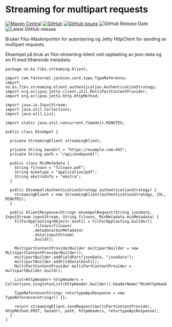 # Streaming for multipart requests
[![Maven Central](https://img.shields.io/maven-central/v/no.ks.fiks/streaming-klient)](https://search.maven.org/search?q=g:no.ks.fiks%20a:streaming-klient)
[![GitHub](https://img.shields.io/github/license/ks-no/fiks-streaming-klient)](https://raw.githubusercontent.com/ks-no/fiks-streaming-klient/master/LICENSE)
[![GitHub issues](https://img.shields.io/github/issues/ks-no/fiks-streaming-klient)](https://github.com/ks-no/fiks-streaming-klient/issues)
![GitHub Release Date](https://img.shields.io/github/release-date/ks-no/fiks-streaming-klient)
![Latest GitHub release](https://img.shields.io/github/v/release/ks-no/fiks-streaming-klient)

Bruker Fiks-Maskinporten for autorisering og Jetty HttpClient for sending av multipart requests.

Eksempel på bruk av fiks-streaming-klient ved opplasting av json-data og en fil med tilhørende metadata:
```
package no.ks.fiks.streaming.klient;

import com.fasterxml.jackson.core.type.TypeReference;
import no.ks.fiks.streaming.klient.authentication.AuthenticationStrategy;
import org.eclipse.jetty.client.util.MultiPartContentProvider;
import org.eclipse.jetty.http.HttpMethod;

import java.io.InputStream;
import java.util.Collections;
import java.util.List;

import static java.util.concurrent.TimeUnit.MINUTES;

public class Eksempel {

  private StreamingKlient streamingKlient;

  private String baseUrl = "https://example.com:443";
  private String path = "/api/endepunkt";

  public class MinMetadata {
    String filnavn = "filnavn.pdf";
    String mimetype = "application/pdf";
    String ekstraInfo = "ekstra";
  }

  public Eksempel(AuthenticationStrategy authenticationStrategy) {
    streamingKlient = new StreamingKlient(authenticationStrategy, 15L, MINUTES);
  }

  public KlientResponse<String> eksempelRequest(String jsonData, InputStream inputStream, String filnavn, MinMetadata minMetadata) {
    FilForOpplasting<Object> minFil = FilForOpplasting.builder()
            .filnavn(filnavn)
            .metadata(minMetadata)
            .data(inputStream)
            .build();

    MultipartContentProviderBuilder multipartBuilder = new MultipartContentProviderBuilder();
    multipartBuilder.addFieldPart(jsonData, "jsonData");
    multipartBuilder.addFileData(minFil);
    MultiPartContentProvider multiPartContentProvider = multipartBuilder.build();

    List<HttpHeader> httpHeaders = Collections.singletonList(HttpHeader.builder().headerName("MinHttpHeader").headerValue("value").build());

    TypeReference<String> returtypeApiResponse = new TypeReference<String>() {};

    return streamingKlient.sendRequest(multiPartContentProvider, HttpMethod.POST, baseUrl, path, httpHeaders, returtypeApiResponse);
  }
}
```
